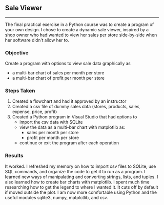 ## Sale Viewer
---
The final practical exercise in a Python course was to create a program of your own design. I chose to create a dynamic sale viewer, inspired by a shop owner who had wanted to view her sales per store side-by-side when her software didn't allow her to.

### Objective
Create a program with options to view sale data graphically as
* a multi-bar chart of sales per month per store
* a multi-bar chart of profit per month per store

### Steps Taken
1. Created a flowchart and had it approved by an instructor
2. Created a csv file of dummy sales data (stores, products, sales, expense, price, profit)
3. Created a Python program in Visual Studio that had options to 
    * import the csv data with SQLite
    * view the data as a multi-bar chart with matplotlib as:
        * sales per month per store
        * profit per month per store
    * continue or exit the program after each operation

### Results
It worked. I refreshed my memory on how to import csv files to SQLite, use SQL commands, and organize the code to get it to run as a program. I learned new ways of manipulating and converting strings, lists, and tuples. I also learned how to create bar charts with matplotlib. I spent much time researching how to get the legend to where I wanted it. It cuts off by default if moved outside the plot. I am now more comfortable using Python and the useful modules sqlite3, numpy, matplotlib, and csv. 
